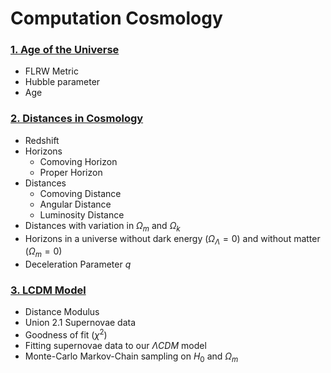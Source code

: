 # Computation Cosmology

### [1. Age of the Universe](https://github.com/AnshulJawale/Computational-Cosmology/blob/main/Age%20of%20the%20Universe.ipynb)
- FLRW Metric
- Hubble parameter
- Age

### [2. Distances in Cosmology](Distances.ipynb)
- Redshift
- Horizons
    - Comoving Horizon
    - Proper Horizon
- Distances
    - Comoving Distance
    - Angular Distance
    - Luminosity Distance
- Distances with variation in $\Omega_m$ and $\Omega_k$
- Horizons in a universe without dark energy $(\Omega_{\Lambda}=0)$ and without matter $(\Omega_m=0)$
- Deceleration Parameter $q$

### [3. LCDM Model ](LCDM.ipynb)
- Distance Modulus
- Union 2.1 Supernovae data
- Goodness of fit ($\chi^2$)
- Fitting supernovae data to our $\Lambda CDM$ model
- Monte-Carlo Markov-Chain sampling on $H_0$ and $\Omega_m$